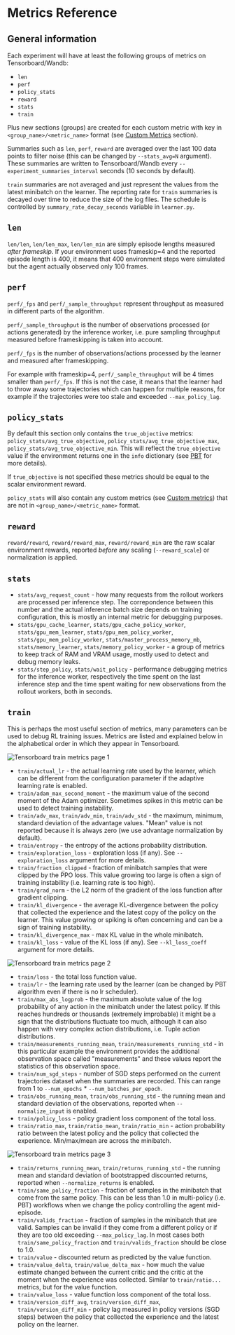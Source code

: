 # Metrics Reference

## General information

Each experiment will have at least the following groups of metrics on Tensorboard/Wandb:

* `len`
* `perf`
* `policy_stats`
* `reward`
* `stats`
* `train`

Plus new sections (groups) are created for each custom metric with key in `<group_name>/<metric_name>` format (see [Custom Metrics](custom-metrics.md) section).

Summaries such as `len`, `perf`, `reward` are averaged over the last 100 data points to filter noise
(this can be changed by `--stats_avg=N` argument). These summaries are written to Tensorboard/Wandb every
`--experiment_summaries_interval` seconds (10 seconds by default).

`train` summaries are not averaged and just represent the values from the latest minibatch on the learner.
The reporting rate for `train` summaries is decayed over time to reduce the size of the log files.
The schedule is controlled by `summary_rate_decay_seconds` variable in `learner.py`.

## `len`

`len/len`, `len/len_max`, `len/len_min` are simply episode lengths measured _after frameskip_.
If your environment uses frameskip=4 and the reported episode length is 400, it means that 400 environment steps
were simulated but the agent actually observed only 100 frames.

## `perf`

`perf/_fps` and `perf/_sample_throughput` represent throughput as measured in different parts of the algorithm.

`perf/_sample_throughput` is the number of observations processed (or actions generated) by the inference worker, i.e. pure 
sampling throughput measured before frameskipping is taken into account.

`perf/_fps` is the number of observations/actions processed by the learner and measured after frameskipping.

For example with frameskip=4, `perf/_sample_throughput` will be 4 times smaller than `perf/_fps`. If this is not the case,
it means that the learner had to throw away some trajectories which can happen for multiple reasons, for example
if the trajectories were too stale and exceeded `--max_policy_lag`.

## `policy_stats`

By default this section only contains the `true_objective` metrics: `policy_stats/avg_true_objective`, 
`policy_stats/avg_true_objective_max`, `policy_stats/avg_true_objective_min`.
This will reflect the `true_objective` value if the environment returns one in the `info` dictionary
(see [PBT](../07-advanced-topics/pbt.md) for more details).

If `true_objective` is not specified these metrics should be equal to the scalar environment reward.

`policy_stats` will also contain any custom metrics (see [Custom metrics](custom-metrics.md)) that are not in 
`<group_name>/<metric_name>` format.

## `reward`

`reward/reward`, `reward/reward_max`, `reward/reward_min` are the raw scalar environment rewards, reported
_before_ any scaling (`--reward_scale`) or normalization is applied.

## `stats`

* `stats/avg_request_count` - how many requests from the rollout workers are processed per inference step.
The correpondence between this number and the actual inference batch size depends on training configuration, this is
mostly an internal metric for debugging purposes.
* `stats/gpu_cache_learner`, `stats/gpu_cache_policy_worker`, `stats/gpu_mem_learner`, `stats/gpu_mem_policy_worker`,
`stats/gpu_mem_policy_worker`, `stats/master_process_memory_mb`, `stats/memory_learner`, `stats/memory_policy_worker` - 
a group of metrics to keep track of RAM and VRAM usage, mostly used to detect and debug memory leaks.
* `stats/step_policy`, `stats/wait_policy` - performance debugging metrics for the inference worker, respectively
the time spent on the last inference step and the time spent waiting for new observations from the rollout workers,
both in seconds.

## `train`

This is perhaps the most useful section of metrics, many parameters can be used to debug RL training issues.
Metrics are listed and explained below in the alphabetical order in which they appear in Tensorboard.

<img src="https://github.com/alex-petrenko/sf_assets/blob/main/docs/metrics/p1.png?raw=true" alt="Tensorboard train metrics page 1">

* `train/actual_lr` - the actual learning rate used by the learner, which can be different from the configuration
parameter if the adaptive learning rate is enabled.
* `train/adam_max_second_moment` - the maximum value of the second moment of the Adam optimizer. Sometimes spikes in this metric can 
be used to detect training instability.
* `train/adv_max`, `train/adv_min`, `train/adv_std` - the maximum, minimum, standard deviation of the
advantage values. "Mean" value is not reported because it is always zero (we use advantage normalization by default).
* `train/entropy` - the entropy of the actions probability distribution.
* `train/exploration_loss` - exploration loss (if any). See `--exploration_loss` argument for more details.
* `train/fraction_clipped` - fraction of minibatch samples that were clipped by the PPO loss. This value growing too
large is often a sign of training instability (i.e. learning rate is too high).
* `train/grad_norm` - the L2 norm of the gradient of the loss function after gradient clipping.
* `train/kl_divergence` - the average KL-divergence between the policy that collected the experience and the latest copy
of the policy on the learner. This value growing or spiking is often concerning and can be a sign of training instability.
* `train/kl_divergence_max` - max KL value in the whole minibatch.
* `train/kl_loss` - value of the KL loss (if any). See `--kl_loss_coeff` argument for more details.

<img src="https://github.com/alex-petrenko/sf_assets/blob/main/docs/metrics/p2.png?raw=true" alt="Tensorboard train metrics page 2">

* `train/loss` - the total loss function value.
* `train/lr` - the learning rate used by the learner (can be changed by PBT algorithm even if there is no lr scheduler).
* `train/max_abs_logprob` - the maximum absolute value of the log probability of any action in the minibatch under the latest policy.
If this reaches hundreds or thousands (extremely improbable) it might be a sign that the distributions fluctuate too much,
although it can also happen with very complex action distributions, i.e. Tuple action distributions.
* `train/measurements_running_mean`, `train/measurements_running_std` - in this particular example the environment
provides the additional observation space called "measurements" and these values report the statistics of this observation space.
* `train/num_sgd_steps` - number of SGD steps performed on the current trajectories dataset when the summaries are recorded. This can range
from 1 to `--num_epochs` * `--num_batches_per_epoch`.
* `train/obs_running_mean`, `train/obs_running_std` - the running mean and standard deviation of the observations, reported 
when `--normalize_input` is enabled.
* `train/policy_loss` - policy gradient loss component of the total loss.
* `train/ratio_max`, `train/ratio_mean`, `train/ratio_min` - action probability ratio between the latest policy and the policy
that collected the experience. Min/max/mean are across the minibatch.

<img src="https://github.com/alex-petrenko/sf_assets/blob/main/docs/metrics/p3.png?raw=true" alt="Tensorboard train metrics page 3">

* `train/returns_running_mean`, `train/returns_running_std` - the running mean and standard deviation of bootstrapped
discounted returns, reported when `--normalize_returns` is enabled.
* `train/same_policy_fraction` - fraction of samples in the minibatch that come from the same policy. This can be less than 1.0
in multi-policy (i.e. PBT) workflows when we change the policy controlling the agent mid-episode.
* `train/valids_fraction` - fraction of samples in the minibatch that are valid. Samples can be invalid if they
come from a different policy or if they are too old exceeding `--max_policy_lag`. In most cases both `train/same_policy_fraction`
and `train/valids_fraction` should be close to 1.0.
* `train/value` - discounted return as predicted by the value function.
* `train/value_delta`, `train/value_delta_max` - how much the value estimate changed between the current critic and the critic
at the moment when the experience was collected. Similar to `train/ratio...` metrics, but for the value function.
* `train/value_loss` - value function loss component of the total loss.
* `train/version_diff_avg`, `train/version_diff_max`, `train/version_diff_min` - policy lag measured in policy versions (SGD steps)
between the policy that collected the experience and the latest policy on the learner.

